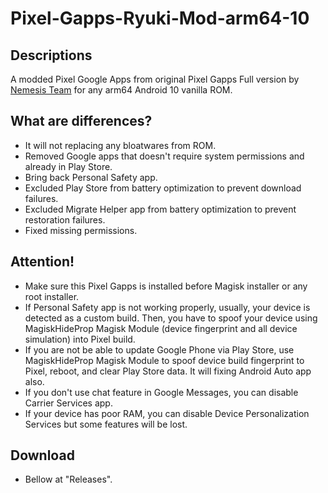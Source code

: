 # Pixel-Gapps-Ryuki-Mod-arm64-10

## Descriptions
A modded Pixel Google Apps from original Pixel Gapps Full version by [Nemesis Team](https://t.me/PixelGAppsNews) for any arm64 Android 10 vanilla ROM.

## What are differences?
- It will not replacing any bloatwares from ROM.
- Removed Google apps that doesn't require system permissions and already in Play Store.
- Bring back Personal Safety app.
- Excluded Play Store from battery optimization to prevent download failures.
- Excluded Migrate Helper app from battery optimization to prevent restoration failures.
- Fixed missing permissions.

## Attention!
- Make sure this Pixel Gapps is installed before Magisk installer or any root installer.
- If Personal Safety app is not working properly, usually, your device is detected as a custom build. Then, you have to spoof your device using MagiskHideProp Magisk Module (device fingerprint and all device simulation) into Pixel build.
- If you are not be able to update Google Phone via Play Store, use MagiskHideProp Magisk Module to spoof device build fingerprint to Pixel, reboot, and clear Play Store data. It will fixing Android Auto app also.
- If you don't use chat feature in Google Messages, you can disable Carrier Services app.
- If your device has poor RAM, you can disable Device Personalization Services but some features will be lost.

## Download
- Bellow at "Releases".
